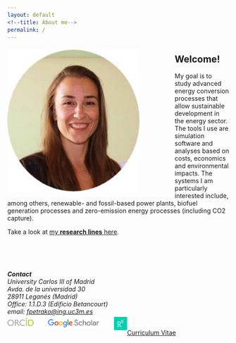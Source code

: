 ```yaml
---
layout: default
<!--title: About me-->
permalink: /
---
```


<!-- ![Fontina Petrakopoulou](/files/1_.png){:style="float: left;margin-right: 20px;margin-top: 7px;" width="50px"} -->
<img src="/files/figs/Me_yellow.jpg" alt="Fontina Petrakopoulou" width="300px" style="float: left;margin-right: 80px;margin-top: 7px;margin-bottom: 5px">


<h2>Welcome!</h2>

My goal is to study advanced energy conversion processes that allow sustainable development in the energy sector. The tools I use are simulation software and analyses based on costs, economics and environmental impacts. The systems I am particularly interested include, among others, renewable- and fossil-based power plants, biofuel generation processes and zero-emission energy processes (including CO2 capture).
<!-- I work on the simulation and optimization of energy conversion processes using thermodynamic, economic and environmental criteria. The systems I study include, among others, renewable- and fossil-based power plants, biofuel generation processes and zero-emission energy processes (including CO2 capture). -->

Take a look at [my **research lines** here](http://fontina-petrakopoulou.github.io/research/).

<!-- I am always looking for motivated students and researchers to come work with me and be part of a forward thinking research group. I am open to new ideas and I support innovative and attractive proposals. Contact me by e-mail with a CV and your research interests. -->
<br><br><br>

***Contact**   
University Carlos III of Madrid   
Avda. de la universidad 30  
28911 Leganés (Madrid)  
Office: 1.1.D.3 (Edificio Betancourt)   
email: fpetrako@ing.uc3m.es*
<br>[<img src="/files/orcid-logo.png" alt="Fontina Petrakopoulou" width="60px" style="float: left;margin-right: 30px;margin-top: 6px;margin-bottom: 0px;">](http://orcid.org/0000-0001-6878-4591)
[<img src="/files/Scholar.png" alt="Fontina Petrakopoulou" width="120px" style="float: left;margin-right:32px;margin-top: 4px;margin-bottom: 0px;">](https://scholar.google.es/citations?user=LLgloUsAAAAJ&amp;hl=en)
[<img src="/files/researchgate-dss.png" alt="Fontina Petrakopoulou" width="30px" style="float: left;margin-right: 0px;margin-top: 4px;margin-bottom: 0px;">](https://www.researchgate.net/profile/Fontina_Petrakopoulou)
<br>

[Curriculum Vitae](http://fontina-petrakopoulou.github.io/CV/)

